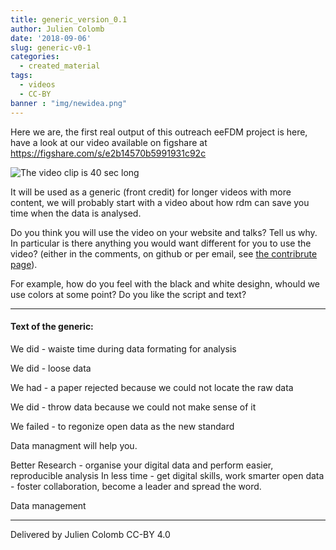 ```yaml
---
title: generic_version_0.1
author: Julien Colomb
date: '2018-09-06'
slug: generic-v0-1
categories:
  - created_material
tags:
  - videos
  - CC-BY
banner : "img/newidea.png"   
---
```



Here we are, the first real output of this outreach eeFDM project is here, have a look at our video available on figshare at
 https://figshare.com/s/e2b14570b5991931c92c

![The video clip is 40 sec long](/blog/2018-09-06-generic-version-0-1_files/generic_tumb.jpg)
 
It will be used as a generic (front credit) for longer videos with more content, we will probably start with a video about how rdm can save you time when the data is analysed.
 
Do you think you will use the video on your website and talks? Tell us why. In particular is there anything you would want different for you to use the video?
(either in the comments, on github or per email, see [the contribrute page](../../../../../contribute/)). 

For example, how do you feel with the black and white desighn, whould we use colors at some point? Do you like the script and text?

---

#### Text of the generic:

We did - waiste time during data formating for analysis

We did - loose data

We had - a paper rejected because we could not locate the raw data

We did - throw data because we could not make sense of it

We failed - to regonize open data as the new standard

Data managment will help you.

Better Research - organise your digital data and perform easier, reproducible analysis 
In less time - get digital skills, work smarter
open data - foster collaboration, become a leader and spread the word.

Data management

---

Delivered by Julien Colomb
CC-BY 4.0